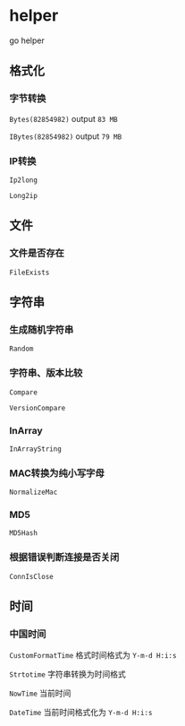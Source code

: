 # helper
go helper

## 格式化

### 字节转换

`Bytes(82854982)` output `83 MB`

`IBytes(82854982)` output `79 MB`

### IP转换

`Ip2long`

`Long2ip`

## 文件

### 文件是否存在

`FileExists`

## 字符串

### 生成随机字符串

`Random`

### 字符串、版本比较

`Compare`

`VersionCompare`

### InArray

`InArrayString`

### MAC转换为纯小写字母

`NormalizeMac`

### MD5

`MD5Hash`

### 根据错误判断连接是否关闭

`ConnIsClose`

## 时间

### 中国时间

`CustomFormatTime` 格式时间格式为 `Y-m-d H:i:s`

`Strtotime` 字符串转换为时间格式

`NowTime` 当前时间

`DateTime` 当前时间格式化为 `Y-m-d H:i:s`
